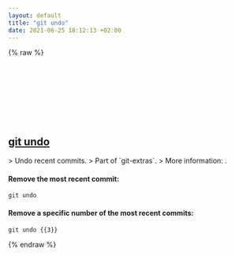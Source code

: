 ```yaml
---
layout: default
title: "git undo"
date: 2021-06-25 18:12:13 +02:00
---
```

{% raw %}
<h2 id="git-undo">
  <a href="/en/common/git-undo.html">git undo</a> <a href="#git-undo"><svg class="icon">
    <use href="/assets/images/unicode_sprite.svg#link" />
  </svg></a>
</h2>
> Undo recent commits.
> Part of `git-extras`.
> More information: <https://github.com/tj/git-extras/blob/master/Commands.md#git-undo>.

#### Remove the most recent commit:
```shell
git undo
```
#### Remove a specific number of the most recent commits:
```shell
git undo {{3}}
```
{% endraw %}